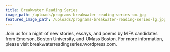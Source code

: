 ```yaml
---
title: Breakwater Reading Series
image_path: /uploads/programs-breakwater-reading-series-sm.jpg
featured_image_path: /uploads/programs-breakwater-reading-series-lg.jpg
---
```



Join us for a night of new stories, essays, and poems by MFA candidates from Emerson, Boston University, and UMass Boston. For more information, please visit breakwaterreadingseries.wordpress.com.
